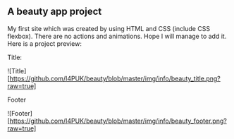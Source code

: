## A beauty app project

My first site which was created by using HTML and CSS (include CSS flexbox). There are no actions and animations. Hope I will manage to add it.
Here is a project preview:

Title:

![Title][https://github.com/I4PUK/beauty/blob/master/img/info/beauty_title.png?raw=true]

Footer

![Footer][https://github.com/I4PUK/beauty/blob/master/img/info/beauty_footer.png?raw=true]
